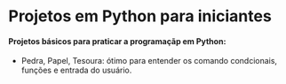 # Projetos em Python para iniciantes

#### Projetos básicos para praticar a programaçãp em Python:

- Pedra, Papel, Tesoura: ótimo para entender os comando condcionais, funções e entrada do usuário.

